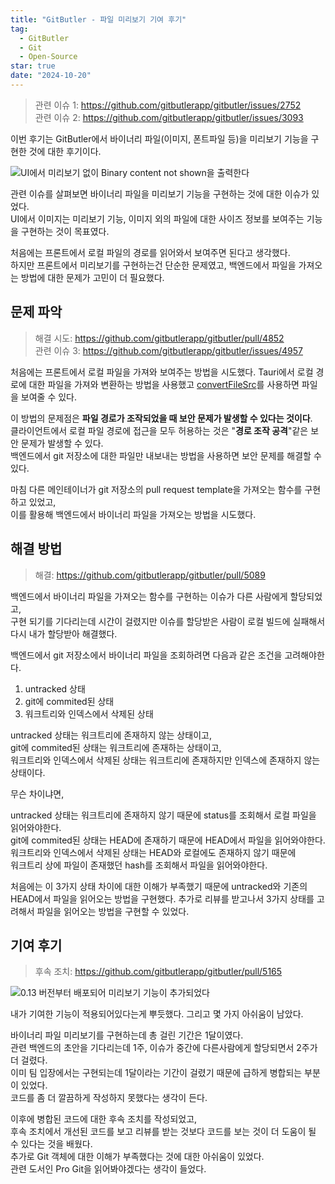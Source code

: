 ```yaml
---
title: "GitButler - 파일 미리보기 기여 후기"
tag:
  - GitButler
  - Git
  - Open-Source
star: true
date: "2024-10-20"
---
```


> 관련 이슈 1: https://github.com/gitbutlerapp/gitbutler/issues/2752  
> 관련 이슈 2: https://github.com/gitbutlerapp/gitbutler/issues/3093

이번 후기는 GitButler에서 바이너리 파일(이미지, 폰트파일 등)을 미리보기 기능을 구현한 것에 대한 후기이다.

![UI에서 미리보기 없이 Binary content not shown을 출력한다](https://github.com/user-attachments/assets/bc6269bd-14c0-4874-afc5-526d8ca82dfa)

관련 이슈를 살펴보면 바이너리 파일을 미리보기 기능을 구현하는 것에 대한 이슈가 있었다.  
UI에서 이미지는 미리보기 기능, 이미지 외의 파일에 대한 사이즈 정보를 보여주는 기능을 구현하는 것이 목표였다.

<!-- end -->

처음에는 프론트에서 로컬 파일의 경로를 읽어와서 보여주면 된다고 생각했다.  
하지만 프론트에서 미리보기를 구현하는건 단순한 문제였고, 백엔드에서 파일을 가져오는 방법에 대한 문제가 고민이 더 필요했다.

## 문제 파악

> 해결 시도: https://github.com/gitbutlerapp/gitbutler/pull/4852  
> 관련 이슈 3: https://github.com/gitbutlerapp/gitbutler/issues/4957

처음에는 프론트에서 로컬 파일을 가져와 보여주는 방법을 시도했다.
Tauri에서 로컬 경로에 대한 파일을 가져와 변환하는 방법을 사용했고 [convertFileSrc](https://v1.tauri.app/v1/api/js/tauri/#convertfilesrc)를 사용하면 파일을 보여줄 수 있다.

이 방법의 문제점은 **파일 경로가 조작되었을 때 보안 문제가 발생할 수 있다는 것이다**.  
클라이언트에서 로컬 파일 경로에 접근을 모두 허용하는 것은 "**경로 조작 공격**"같은 보안 문제가 발생할 수 있다.  
백엔드에서 git 저장소에 대한 파일만 내보내는 방법을 사용하면 보안 문제를 해결할 수 있다.

마침 다른 메인테이너가 git 저장소의 pull request template을 가져오는 함수를 구현하고 있었고,  
이를 활용해 백엔드에서 바이너리 파일을 가져오는 방법을 시도했다.

## 해결 방법

> 해결: https://github.com/gitbutlerapp/gitbutler/pull/5089

백엔드에서 바이너리 파일을 가져오는 함수를 구현하는 이슈가 다른 사람에게 할당되었고,  
구현 되기를 기다리는데 시간이 걸렸지만 이슈를 할당받은 사람이 로컬 빌드에 실패해서 다시 내가 할당받아 해결했다.

백엔드에서 git 저장소에서 바이너리 파일을 조회하려면 다음과 같은 조건을 고려해야한다.

1. untracked 상태
2. git에 commited된 상태
3. 워크트리와 인덱스에서 삭제된 상태

untracked 상태는 워크트리에 존재하지 않는 상태이고,  
git에 commited된 상태는 워크트리에 존재하는 상태이고,  
워크트리와 인덱스에서 삭제된 상태는 워크트리에 존재하지만 인덱스에 존재하지 않는 상태이다.  

무슨 차이냐면,

untracked 상태는 워크트리에 존재하지 않기 때문에 status를 조회해서 로컬 파일을 읽어와야한다.  
git에 commited된 상태는 HEAD에 존재하기 때문에 HEAD에서 파일을 읽어와야한다.  
워크트리와 인덱스에서 삭제된 상태는 HEAD와 로컬에도 존재하지 않기 때문에  
워크트리 상에 파일이 존재했던 hash를 조회해서 파일을 읽어와야한다.  

처음에는 이 3가지 상태 차이에 대한 이해가 부족했기 때문에 untracked와 기존의 HEAD에서 파일을 읽어오는 방법을 구현했다.
추가로 리뷰를 받고나서 3가지 상태를 고려해서 파일을 읽어오는 방법을 구현할 수 있었다.

## 기여 후기

> 후속 조치: https://github.com/gitbutlerapp/gitbutler/pull/5165

![0.13 버전부터 배포되어 미리보기 기능이 추가되었다](https://github.com/user-attachments/assets/4cdd20b2-1f3a-4519-9f90-b1d74cd506d9)

내가 기여한 기능이 적용되어있다는게 뿌듯했다. 그리고 몇 가지 아쉬움이 남았다.

바이너리 파일 미리보기를 구현하는데 총 걸린 기간은 1달이였다.  
관련 백엔드의 초안을 기다리는데 1주, 이슈가 중간에 다른사람에게 할당되면서 2주가 더 걸렸다.  
이미 팀 입장에서는 구현되는데 1달이라는 기간이 걸렸기 때문에 급하게 병합되는 부분이 있었다.  
코드를 좀 더 깔끔하게 작성하지 못했다는 생각이 든다.  

이후에 병합된 코드에 대한 후속 조치를 작성되었고,  
후속 조치에서 개선된 코드를 보고 리뷰를 받는 것보다 코드를 보는 것이 더 도움이 될 수 있다는 것을 배웠다.  
추가로 Git 객체에 대한 이해가 부족했다는 것에 대한 아쉬움이 있었다.  
관련 도서인 Pro Git을 읽어봐야겠다는 생각이 들었다.
